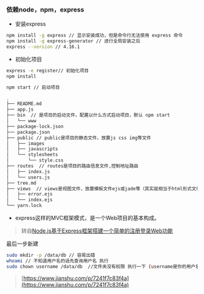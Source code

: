 
### 依赖node，npm，express

* 安装express

```bash
npm install -g express // 显示安装成功，但是命令行无法使用 express 命令
npm install -g express-generator // 进行全局安装之后
express --version // 4.16.1
```

* 初始化项目
```bash
express -e register// 初始化项目
npm install

npm start // 启动项目
```

```bash
.
├── README.md
├── app.js
├── bin  // 是项目的启动文件，配置以什么方式启动项目，默认 npm start
│   └── www
├── package-lock.json
├── package.json
├── public // public是项目的静态文件，放置js css img等文件
│   ├── images
│   ├── javascripts
│   └── stylesheets
│       └── style.css
├── routes  // routes是项目的路由信息文件,控制地址路由
│   ├── index.js
│   └── users.js
├── tree.md
├── views  // views是视图文件，放置模板文件ejs或jade等（其实就相当于html形式文件啦~)
│   ├── error.ejs
│   └── index.ejs
└── yarn.lock

```
* express这样的MVC框架模式，是一个Web项目的基本构成。

> 转自[Node.js基于Express框架搭建一个简单的注册登录Web功能](https://www.cnblogs.com/imwtr/p/4360341.html)


最后一步新建
```bash
sudo mkdir -p /data/db // 容易出错
whoami // 不知道用户名的话先查询用户名 执行
sudo chown username /data/db  //文件夹没有权限 执行一下 (username是你的用户名)


```
>[https://www.jianshu.com/p/7241f7c83f4a](https://www.jianshu.com/p/7241f7c83f4a)

